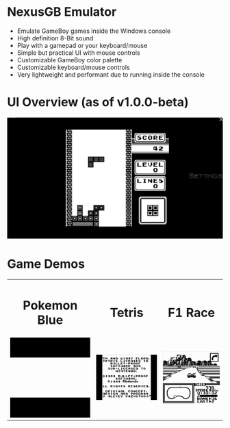 # NexusGB Emulator
- Emulate GameBoy games inside the Windows console
- High definition 8-Bit sound
- Play with a gamepad or your keyboard/mouse
- Simple but practical UI with mouse controls
- Customizable GameBoy color palette
- Customizable keyboard/mouse controls
- Very lightweight and performant due to running inside the console

# UI Overview (as of v1.0.0-beta)
![UIDemo](https://github.com/BlyZeDev/NexusGB-Emulator/blob/master/Resources/UIDemo.png)

# Game Demos
<table>
  <tr>
    <th><h1>Pokemon Blue</h1></th>
    <th><h1>Tetris</h1></th>
    <th><h1>F1 Race</h1></th>
  </tr>
  <tr>
    <td><img src="https://github.com/BlyZeDev/NexusGB-Emulator/blob/master/Resources/BlueDemo.gif"></td>
    <td><img src="https://github.com/BlyZeDev/NexusGB-Emulator/blob/master/Resources/TetrisDemo.gif"></td>
    <td><img src="https://github.com/BlyZeDev/NexusGB-Emulator/blob/master/Resources/F1Demo.gif"></td>
  </tr>
</table>
